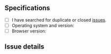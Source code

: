 <!---
Thanks for contributing to XSS Radar! When raising an issue, we ask that you please complete the template below, describe what you did and what you expected and provide screenshots, if possible.
--->

## Specifications

- [ ] I have searched for duplicate or closed [issues](https://github.com/bugbountyforum/XSS-Radar/issues).
- [ ] Operating system and version:
- [ ] Browser version:

## Issue details
